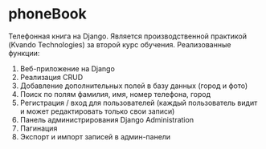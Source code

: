 # phoneBook
Телефонная книга на Django. Является производственной практикой (Kvando Technologies) за второй курс обучения. 
Реализованные функции:
1. Веб-приложение на Django
2. Реализация CRUD
3. Добавление дополнительных полей в базу данных (город и фото)
4. Поиск по полям фамилия, имя, номер телефона, город
5. Регистрация / вход для пользователей (каждый пользователь видит и может редактировать только свои записи)
6. Панель администрирования Django Administration
7. Пагинация
8. Экспорт и импорт записей в админ-панели
